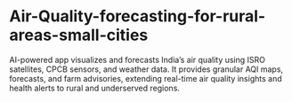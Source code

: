 # Air-Quality-forecasting-for-rural-areas-small-cities
AI-powered app visualizes and forecasts India’s air quality using ISRO satellites, CPCB sensors, and weather data. It provides granular AQI maps, forecasts, and farm advisories, extending real-time air quality insights and health alerts to rural and underserved regions.
